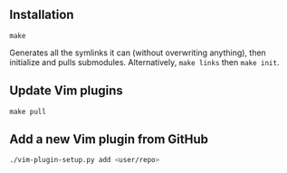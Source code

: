 ## Installation

    make

Generates all the symlinks it can (without overwriting anything), then initialize and pulls submodules.  Alternatively,
`make links` then `make init`.

## Update Vim plugins

    make pull

## Add a new Vim plugin from GitHub
```sh
./vim-plugin-setup.py add <user/repo>
```
